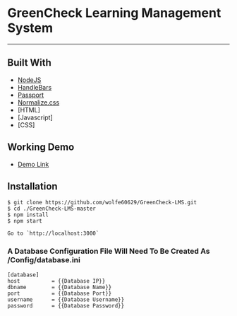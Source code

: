 # GreenCheck Learning Management System

---

## Built With
* [NodeJS](https://expressjs.com)
* [HandleBars](https://handlebarsjs.com/)
* [Passport](http://www.passportjs.org/) 
* [Normalize.css](https://necolas.github.io/normalize.css)
* [HTML]
* [Javascript]
* [CSS]

## Working Demo
* [Demo Link](http://76.97.25.242:3000)

## Installation


```
$ git clone https://github.com/wolfe60629/GreenCheck-LMS.git
$ cd ./GreenCheck-LMS-master
$ npm install
$ npm start

Go to `http://localhost:3000`
```
### A Database Configuration File Will Need To Be Created As /Config/database.ini
```
[database]
host          = {{Database IP}}
dbname        = {{Database Name}}
port          = {{Database Port}}
username      = {{Database Username}}
password      = {{Database Password}}


```


